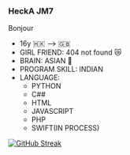 ### HeckA JM7
Bonjour 
- 16y    🇭🇰 --> 🇬🇧
- GIRL FRIEND: 404 not found 😿
- BRAIN: ASIAN 🧠
- PROGRAM SKILL: INDIAN
- LANGUAGE:
  - PYTHON
  - C##
  - HTML
  - JAVASCRIPT
  - PHP
  - SWIFT(IN PROCESS)
  
[![GitHub Streak](http://github-readme-streak-stats.herokuapp.com?user=jm7hecka&theme=highcontrast)](https://git.io/streak-stats)
